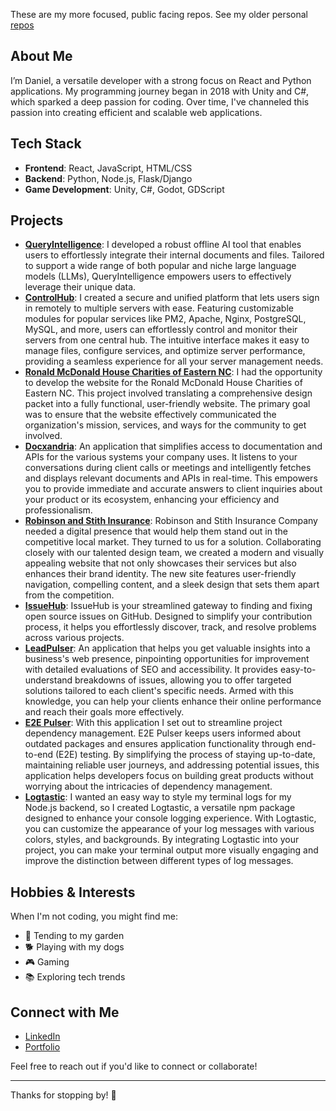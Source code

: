 These are my more focused, public facing repos. See my older personal [repos](https://github.com/ofrepose)

## About Me

I’m Daniel, a versatile developer with a strong focus on React and Python applications. My programming journey began in 2018 with Unity and C#, which sparked a deep passion for coding. Over time, I've channeled this passion into creating efficient and scalable web applications.

## Tech Stack

- **Frontend**: React, JavaScript, HTML/CSS
- **Backend**: Python, Node.js, Flask/Django
- **Game Development**: Unity, C#, Godot, GDScript

## Projects

- **[QueryIntelligence](https://github.com/DanielPDevelopment/AI_Y)**: I developed a robust offline AI tool that enables users to effortlessly integrate their internal documents and files. Tailored to support a wide range of both popular and niche large language models (LLMs), QueryIntelligence empowers users to effectively leverage their unique data.
- **[ControlHub](https://ofrepose.github.io/controlhubProduction/)**: I created a secure and unified platform that lets users sign in remotely to multiple servers with ease. Featuring customizable modules for popular services like PM2, Apache, Nginx, PostgreSQL, MySQL, and more, users can effortlessly control and monitor their servers from one central hub. The intuitive interface makes it easy to manage files, configure services, and optimize server performance, providing a seamless experience for all your server management needs.
- **[Ronald McDonald House Charities of Eastern NC](https://rmhcenc.org/)**: I had the opportunity to develop the website for the Ronald McDonald House Charities of Eastern NC. This project involved translating a comprehensive design packet into a fully functional, user-friendly website. The primary goal was to ensure that the website effectively communicated the organization's mission, services, and ways for the community to get involved.
- **[Docxandria](https://ofrepose.github.io/docxandria/)**: An application that simplifies access to documentation and APIs for the various systems your company uses. It listens to your conversations during client calls or meetings and intelligently fetches and displays relevant documents and APIs in real-time. This empowers you to provide immediate and accurate answers to client inquiries about your product or its ecosystem, enhancing your efficiency and professionalism.
- **[Robinson and Stith Insurance](https://www.robinsonstith.com/)**: Robinson and Stith Insurance Company needed a digital presence that would help them stand out in the competitive local market. They turned to us for a solution. Collaborating closely with our talented design team, we created a modern and visually appealing website that not only showcases their services but also enhances their brand identity. The new site features user-friendly navigation, compelling content, and a sleek design that sets them apart from the competition.
- **[IssueHub](https://ofrepose.github.io/Issue-Hub/)**: IssueHub is your streamlined gateway to finding and fixing open source issues on GitHub. Designed to simplify your contribution process, it helps you effortlessly discover, track, and resolve problems across various projects.
- **[LeadPulser](https://ofrepose.github.io/LeadPulser)**: An application that helps you get valuable insights into a business's web presence, pinpointing opportunities for improvement with detailed evaluations of SEO and accessibility. It provides easy-to-understand breakdowns of issues, allowing you to offer targeted solutions tailored to each client's specific needs. Armed with this knowledge, you can help your clients enhance their online performance and reach their goals more effectively.
- **[E2E Pulser](https://ofrepose.github.io/e2epulser/#/auth/sign-in)**: With this application I set out to streamline project dependency management. E2E Pulser keeps users informed about outdated packages and ensures application functionality through end-to-end (E2E) testing. By simplifying the process of staying up-to-date, maintaining reliable user journeys, and addressing potential issues, this application helps developers focus on building great products without worrying about the intricacies of dependency management.
- **[Logtastic](https://www.npmjs.com/package/@ofrepose/logtastic)**: I wanted an easy way to style my terminal logs for my Node.js backend, so I created Logtastic, a versatile npm package designed to enhance your console logging experience. With Logtastic, you can customize the appearance of your log messages with various colors, styles, and backgrounds. By integrating Logtastic into your project, you can make your terminal output more visually engaging and improve the distinction between different types of log messages.

## Hobbies & Interests

When I'm not coding, you might find me:
- 🌿 Tending to my garden
- 🐕 Playing with my dogs
- 🎮 Gaming
- 📚 Exploring tech trends

## Connect with Me

- [LinkedIn](https://www.linkedin.com/in/danielfpayne/)
- [Portfolio](https://ofrepose.github.io/)

Feel free to reach out if you'd like to connect or collaborate!

---

Thanks for stopping by! 🚀



<!---
DanielPDevelopment/DanielPDevelopment is a ✨ special ✨ repository because its `README.md` (this file) appears on your GitHub profile.
You can click the Preview link to take a look at your changes.
--->
